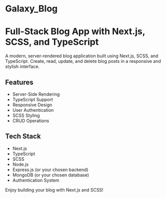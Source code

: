 
<!-- <<<<<<< HEAD -->
# Galaxy_Blog
# Full-Stack Blog App with Next.js, SCSS, and TypeScript

A modern, server-rendered blog application built using Next.js, SCSS, and TypeScript. Create, read, update, and delete blog posts in a responsive and stylish interface.

## Features

- Server-Side Rendering
- TypeScript Support
- Responsive Design
- User Authentication
- SCSS Styling
- CRUD Operations

## Tech Stack

- Next.js
- TypeScript
- SCSS
- Node.js
- Express.js (or your chosen backend)
- MongoDB (or your chosen database)
- Authentication System

Enjoy building your blog with Next.js and SCSS!